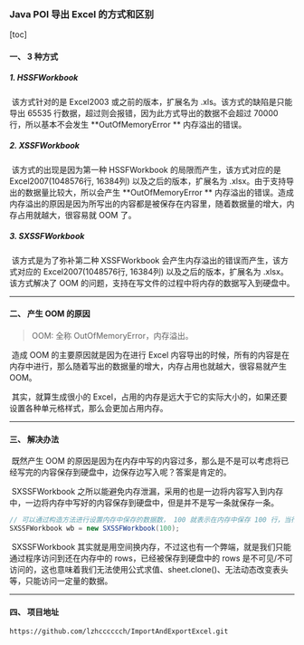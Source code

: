 ### Java POI 导出 Excel 的方式和区别

[toc]

#### 一、 3 种方式

##### 	1. HSSFWorkbook 

​	该方式针对的是 Excel2003 或之前的版本，扩展名为 .xls。该方式的缺陷是只能导出 65535 行数据，超过则会报错，因为此方式导出的数据不会超过 70000 行，所以基本不会发生 **OutOfMemoryError ** 内存溢出的错误。

##### 	2. XSSFWorkbook

​	该方式的出现是因为第一种 HSSFWorkbook 的局限而产生，该方式对应的是 Excel2007(1048576行, 16384列) 以及之后的版本，扩展名为 .xlsx。由于支持导出的数据量比较大，所以会产生 **OutOfMemoryError ** 内存溢出的错误。造成内存溢出的原因是因为所写出的内容都是被保存在内容里，随着数据量的增大，内存占用就越大，很容易就 OOM 了。

##### 	3. SXSSFWorkbook

​	该方式是为了弥补第二种 XSSFWorkbook 会产生内存溢出的错误而产生，该方式对应的 Excel2007(1048576行, 16384列) 以及之后的版本，扩展名为 .xlsx。该方式解决了 OOM 的问题，支持在写文件的过程中将内存的数据写入到硬盘中。

---

#### 二、 产生 OOM 的原因

> OOM: 全称 OutOfMemoryError，内存溢出。

​	造成 OOM 的主要原因就是因为在进行 Excel 内容导出的时候，所有的内容是在内存中进行，那么随着写出的数据量的增大，内存占用也就越大，很容易就产生 OOM。

​	其实，就算生成很小的 Excel，占用的内存是远大于它的实际大小的，如果还要设置各种单元格样式，那么会更加占用内存。

---

#### 三、 解决办法

​	既然产生 OOM 的原因是因为在内存中写的内容过多，那么是不是可以考虑将已经写完的内容保存到硬盘中，边保存边写入呢？答案是肯定的。

​	SXSSFWorkbook 之所以能避免内存泄漏，采用的也是一边将内容写入到内存中，一边将内存中写好的内容保存到硬盘中，但是并不是写一条就保存一条。

~~~ java
// 可以通过构造方法进行设置内存中保存的数据数， 100 就表示在内存中保存 100 行，当行数达到 100 时，就将内容写到硬盘中。
SXSSFWorkbook wb = new SXSSFWorkbook(100);
~~~

​	SXSSFWorkbook 其实就是用空间换内存，不过这也有一个弊端，就是我们只能通过程序访问到还在内存中的 rows，已经被保存到硬盘中的 rows 是不可见/不可访问的，这也意味着我们无法使用公式求值、sheet.clone()、无法动态改变表头等，只能访问一定量的数据。

---

#### 四、 项目地址

`https://github.com/lzhcccccch/ImportAndExportExcel.git`

